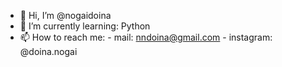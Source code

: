 - 👋 Hi, I’m @nogaidoina
- 🌱 I’m currently learning: Python
- 📫 How to reach me:
              - mail: nndoina@gmail.com
              - instagram: @doina.nogai


<!---
nogaidoina/nogaidoina is a ✨ special ✨ repository because its `README.md` (this file) appears on your GitHub profile.
You can click the Preview link to take a look at your changes.
--->
